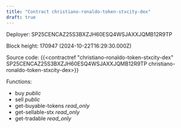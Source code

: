 ```yaml
---
title: "Contract christiano-ronaldo-token-stxcity-dex"
draft: true
---
```

Deployer: SP25CENCAZ25S3BXZJH60ESQ4WSJAXXJQMB12R9TP


 



Block height: 170947 (2024-10-22T16:29:30.000Z)

Source code: {{<contractref "christiano-ronaldo-token-stxcity-dex" SP25CENCAZ25S3BXZJH60ESQ4WSJAXXJQMB12R9TP christiano-ronaldo-token-stxcity-dex>}}

Functions:

* buy _public_
* sell _public_
* get-buyable-tokens _read_only_
* get-sellable-stx _read_only_
* get-tradable _read_only_
